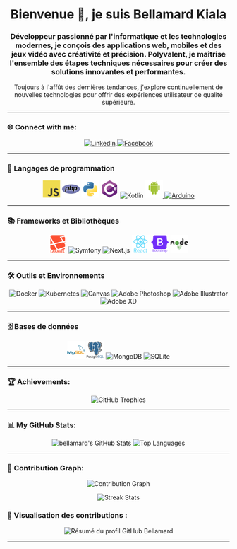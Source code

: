 
<h1 align="center">Bienvenue 👋, je suis Bellamard Kiala</h1>
<h3 align="center">Développeur passionné par l'informatique et les technologies modernes, je conçois des applications web, mobiles et des jeux vidéo avec créativité et précision. Polyvalent, je maîtrise l'ensemble des étapes techniques nécessaires pour créer des solutions innovantes et performantes.</h3>

<p align="center">Toujours à l'affût des dernières tendances, j'explore continuellement de nouvelles technologies pour offrir des expériences utilisateur de qualité supérieure.</p>

---

### 🌐 Connect with me:
<p align="center">
  <a href="https://linkedin.com/in/bellamard-kiala" target="blank">
    <img align="center" src="https://raw.githubusercontent.com/rahuldkjain/github-profile-readme-generator/master/src/images/icons/Social/linked-in-alt.svg" alt="LinkedIn" height="30" width="40" />
  </a>
  <a href="https://facebook.com/bellamard.kiala" target="blank">
    <img align="center" src="https://raw.githubusercontent.com/rahuldkjain/github-profile-readme-generator/master/src/images/icons/Social/facebook.svg" alt="Facebook" height="30" width="40" />
  </a>
</p>

---

### 🔷 Langages de programmation
<p align="center">
  <img src="https://raw.githubusercontent.com/devicons/devicon/master/icons/javascript/javascript-original.svg" alt="JavaScript" width="40" height="40"/>
  <img src="https://raw.githubusercontent.com/devicons/devicon/master/icons/php/php-original.svg" alt="PHP" width="40" height="40"/>
  <img src="https://raw.githubusercontent.com/devicons/devicon/master/icons/python/python-original.svg" alt="Python" width="40" height="40"/>
  <img src="https://raw.githubusercontent.com/devicons/devicon/master/icons/csharp/csharp-original.svg" alt="C#" width="40" height="40"/>
  <img src="https://cdn.worldvectorlogo.com/logos/kotlinlang-icon.svg" alt="Kotlin" width="40" height="40"/>
  <a href="https://developer.android.com" target="_blank" rel="noreferrer">
    <img src="https://raw.githubusercontent.com/devicons/devicon/master/icons/android/android-original-wordmark.svg" alt="Android" width="40" height="40"/>
  </a>
  <a href="https://www.arduino.cc/" target="_blank" rel="noreferrer">
    <img src="https://cdn.worldvectorlogo.com/logos/arduino-1.svg" alt="Arduino" width="40" height="40"/>
  </a>
</p>

---

### 📚 Frameworks et Bibliothèques
<p align="center">
  <img src="https://raw.githubusercontent.com/devicons/devicon/master/icons/laravel/laravel-plain-wordmark.svg" alt="Laravel" width="40" height="40"/>
  <img src="https://cdn.worldvectorlogo.com/logos/symfony.svg" alt="Symfony" width="40" height="40"/>
  <img src="https://cdn.worldvectorlogo.com/logos/nextjs-2.svg" alt="Next.js" width="40" height="40"/>
  <img src="https://raw.githubusercontent.com/devicons/devicon/master/icons/react/react-original-wordmark.svg" alt="React" width="40" height="40"/>
  <img src="https://raw.githubusercontent.com/devicons/devicon/master/icons/bootstrap/bootstrap-plain-wordmark.svg" alt="Bootstrap" width="40" height="40"/>
  <img src="https://raw.githubusercontent.com/devicons/devicon/master/icons/nodejs/nodejs-original-wordmark.svg" alt="Node.js" width="40" height="40"/>
</p>

---

### 🛠️ Outils et Environnements
<p align="center">
  <img src="https://cdn.worldvectorlogo.com/logos/docker.svg" alt="Docker" width="40" height="40"/>
  <img src="https://cdn.worldvectorlogo.com/logos/kubernetes.svg" alt="Kubernetes" width="40" height="40"/>
  <img src="https://cdn.worldvectorlogo.com/logos/canvas.svg" alt="Canvas" width="40" height="40"/>
  <img src="https://cdn.worldvectorlogo.com/logos/photoshop-cc.svg" alt="Adobe Photoshop" width="40" height="40"/>
  <img src="https://cdn.worldvectorlogo.com/logos/illustrator-cc.svg" alt="Adobe Illustrator" width="40" height="40"/>
  <img src="https://cdn.worldvectorlogo.com/logos/adobe-xd.svg" alt="Adobe XD" width="40" height="40"/>
</p>

---

### 🗄️ Bases de données
<p align="center">
  <img src="https://raw.githubusercontent.com/devicons/devicon/master/icons/mysql/mysql-original-wordmark.svg" alt="MySQL" width="40" height="40"/>
  <img src="https://raw.githubusercontent.com/devicons/devicon/master/icons/postgresql/postgresql-original-wordmark.svg" alt="PostgreSQL" width="40" height="40"/>
  <img src="https://cdn.worldvectorlogo.com/logos/mongodb-icon-1.svg" alt="MongoDB" width="40" height="40"/>
  <img src="https://cdn.worldvectorlogo.com/logos/sqlite.svg" alt="SQLite" width="40" height="40"/>
</p>

---

### 🏆 Achievements:
<p align="center">
  <img src="https://github-profile-trophy.vercel.app/?username=bellamard&theme=radical&no-frame=true&column=3&margin-w=15" alt="GitHub Trophies" />
</p>

---

### 📊 My GitHub Stats:
<p align="center">
  <img src="https://github-readme-stats.vercel.app/api?username=bellamard&show_icons=true&theme=radical" alt="bellamard's GitHub Stats" />
  <img src="https://github-readme-stats.vercel.app/api/top-langs?username=bellamard&layout=compact&theme=radical" alt="Top Languages" />
</p>

---

### 🌱 Contribution Graph:
<p align="center">
  <img src="https://activity-graph.herokuapp.com/graph?username=bellamard&theme=react-dark&hide_border=true" alt="Contribution Graph" />
</p>

<p align="center">
  <img src="https://github-readme-streak-stats.herokuapp.com/?user=bellamard&theme=radical" alt="Streak Stats" />
</p>
<!--START_SECTION:waka-->

<!--END_SECTION:waka-->
### 🌟 Visualisation des contributions :
<p align="center">
  <img src="https://github-profile-summary-cards.vercel.app/api/cards/profile-details?username=bellamard&theme=radical" alt="Résumé du profil GitHub Bellamard" />
</p>






---





